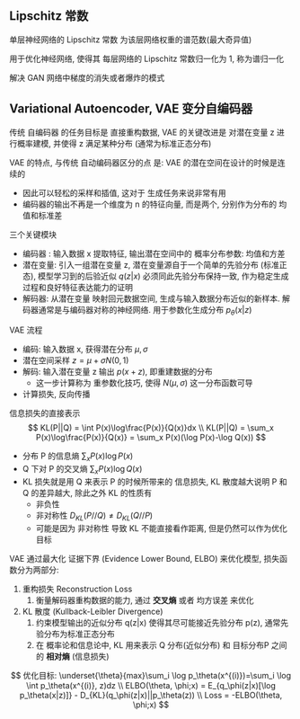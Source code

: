 


## Lipschitz 常数

单层神经网络的 Lipschitz 常数 为该层网络权重的谱范数(最大奇异值)


用于优化神经网络, 使得其 每层网络的 Lipschitz 常数归一化为 1, 称为谱归一化

解决 GAN 网络中梯度的消失或者爆炸的模式


## Variational Autoencoder, VAE 变分自编码器


传统 自编码器 的任务目标是 直接重构数据, VAE 的关键改进是 对潜在变量 z 进行概率建模, 并使得 z 满足某种分布 (通常为标准正态分布)


VAE 的特点, 与传统 自动编码器区分的点 是: VAE 的潜在空间在设计的时候是连续的
* 因此可以轻松的采样和插值, 这对于 生成任务来说非常有用
* 编码器的输出不再是一个维度为 n 的特征向量, 而是两个, 分别作为分布的 均值和标准差

三个关键模块
* 编码器 : 输入数据 x 提取特征, 输出潜在空间中的 概率分布参数: 均值和方差
* 潜在变量: 引入一组潜在变量 z, 潜在变量源自于一个简单的先验分布 (标准正态), 模型学习到的后验近似 $q(z|x)$ 必须同此先验分布保持一致, 作为稳定生成过程和良好特征表达能力的证明
* 解码器: 从潜在变量 映射回元数据空间, 生成与输入数据分布近似的新样本. 解码器通常是与编码器对称的神经网络. 用于参数化生成分布 $p_\theta(x|z)$  


VAE 流程
* 编码: 输入数据 x, 获得潜在分布 $\mu, \sigma$
* 潜在空间采样 $z=\mu + \sigma N(0,1)$
* 解码: 输入潜在变量 z 输出 $p(x+z)$, 即重建数据的分布
  * 这一步计算称为 重参数化技巧, 使得 $N(\mu, \sigma)$ 这一分布函数可导
* 计算损失, 反向传播

信息损失的直接表示
$$
KL(P||Q) = \int P(x)\log\frac{P(x)}{Q(x)}dx \\
KL(P||Q) = \sum_x P(x)\log\frac{P(x)}{Q(x)} =  \sum_x P(x)(\log P(x)-\log Q(x))
$$

* 分布 P 的信息熵 $\sum_x P(x)\log P(x)$ 
* Q 下对 P 的交叉熵 $\sum_x P(x)\log Q(x)$ 
* KL 损失就是用 Q 来表示 P 的时候所带来的 信息损失, KL 散度越大说明 P 和 Q 的差异越大, 除此之外 KL 的性质有
  * 非负性 
  * 非对称性 $D_{KL}(P//Q) \neq D_{KL}(Q//P)$
  * 可能是因为 非对称性 导致 KL 不能直接看作距离, 但是仍然可以作为优化目标

VAE 通过最大化 证据下界 (Evidence Lower Bound, ELBO) 来优化模型, 损失函数分为两部分:
1. 重构损失 Reconstruction Loss
   1. 衡量解码器重构数据的能力, 通过 **交叉熵** 或者 均方误差 来优化
2. KL 散度 (Kullback-Leibler Divergence)
   1. 约束模型输出的近似分布 q(z|x) 使得其尽可能接近先验分布 p(z), 通常先验分布为标准正态分布
   2. 在 概率论和信息论中, KL 用来表示 Q 分布(近似分布) 和 目标分布P 之间的 **相对熵** (信息损失)

$$
优化目标: \underset{\theta}{max}\sum_i \log p_\theta(x^{(i)})=\sum_i \log \int p_\theta(x^{(i)}, z)dz \\
ELBO(\theta, \phi;x) = E_{q_\phi(z|x)[\log p_\theta(x|z)]} - D_{KL}(q_\phi(z|x)||p_\theta(z)) \\
Loss = -ELBO(\theta, \phi;x)
$$


 